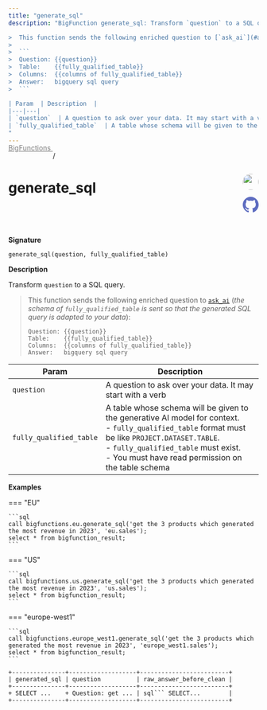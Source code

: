 ```yaml
---
title: "generate_sql"
description: "BigFunction generate_sql: Transform `question` to a SQL query.

>  This function sends the following enriched question to [`ask_ai`](#ask_ai) (*the schema of `fully_qualified_table` is sent so that the generated SQL query is adapted to your data*):
>
>  ```
>  Question: {{question}}
>  Table:    {{fully_qualified_table}}
>  Columns:  {{columns of fully_qualified_table}}
>  Answer:   bigquery sql query
>  ```

| Param  | Description  |
|---|---|
| `question`  | A question to ask over your data. It may start with a verb |
| `fully_qualified_table`  | A table whose schema will be given to the generative AI model for context.<br> - `fully_qualified_table` format must be like `PROJECT.DATASET.TABLE`.<br>  - `fully_qualified_table` must exist.<br>  - You must have read permission on the table schema  |
"
---
```


<a style="color: gray; position: relative; top: -1rem" href="..">BigFunctions </a> / 

# generate_sql


<div style="position: relative; top: -4rem; margin-bottom:  -2rem; text-align: right; z-index: 9999;">
  
  <a href="https://www.linkedin.com/in/paul-marcombes" title="Author: Paul Marcombes" target="_blank">
    <img src="https://lh3.googleusercontent.com/a-/ACB-R5RDf2yxcw1p_IYLCKmiUIScreatDdhG8B83om6Ohw=s260" width="32" style=" border-radius: 50% !important">
  </a>
  
  <a href="generate_sql.yaml" title="Edit on GitHub" target="_blank"><svg xmlns="http://www.w3.org/2000/svg" width="32" height="32" viewBox="0 0 24 24"><path fill="#5d6cc0" d="M12 0c-6.626 0-12 5.373-12 12 0 5.302 3.438 9.8 8.207 11.387.599.111.793-.261.793-.577v-2.234c-3.338.726-4.033-1.416-4.033-1.416-.546-1.387-1.333-1.756-1.333-1.756-1.089-.745.083-.729.083-.729 1.205.084 1.839 1.237 1.839 1.237 1.07 1.834 2.807 1.304 3.492.997.107-.775.418-1.305.762-1.604-2.665-.305-5.467-1.334-5.467-5.931 0-1.311.469-2.381 1.236-3.221-.124-.303-.535-1.524.117-3.176 0 0 1.008-.322 3.301 1.23.957-.266 1.983-.399 3.003-.404 1.02.005 2.047.138 3.006.404 2.291-1.552 3.297-1.23 3.297-1.23.653 1.653.242 2.874.118 3.176.77.84 1.235 1.911 1.235 3.221 0 4.609-2.807 5.624-5.479 5.921.43.372.823 1.102.823 2.222v3.293c0 .319.192.694.801.576 4.765-1.589 8.199-6.086 8.199-11.386 0-6.627-5.373-12-12-12z"/></svg></a>
</div>



**Signature** 
```
generate_sql(question, fully_qualified_table)
```

**Description**

Transform `question` to a SQL query.

>  This function sends the following enriched question to [`ask_ai`](#ask_ai) (*the schema of `fully_qualified_table` is sent so that the generated SQL query is adapted to your data*):
>
>  ```
>  Question: {{question}}
>  Table:    {{fully_qualified_table}}
>  Columns:  {{columns of fully_qualified_table}}
>  Answer:   bigquery sql query
>  ```

| Param  | Description  |
|---|---|
| `question`  | A question to ask over your data. It may start with a verb |
| `fully_qualified_table`  | A table whose schema will be given to the generative AI model for context.<br> - `fully_qualified_table` format must be like `PROJECT.DATASET.TABLE`.<br>  - `fully_qualified_table` must exist.<br>  - You must have read permission on the table schema  |






**Examples**













=== "EU"

    ```sql
    call bigfunctions.eu.generate_sql('get the 3 products which generated the most revenue in 2023', 'eu.sales');
    select * from bigfunction_result;
    ```




=== "US"

    ```sql
    call bigfunctions.us.generate_sql('get the 3 products which generated the most revenue in 2023', 'us.sales');
    select * from bigfunction_result;
    ```




=== "europe-west1"

    ```sql
    call bigfunctions.europe_west1.generate_sql('get the 3 products which generated the most revenue in 2023', 'europe_west1.sales');
    select * from bigfunction_result;
    ```











<pre style="margin-top: -1rem;">
<code style="padding-top: 0px; padding-bottom: 0px;">
+---------------+-------------------+-------------------------+
| generated_sql | question          | raw_answer_before_clean |
+---------------+-------------------+-------------------------+
+ SELECT ...    + Question: get ... | sql``` SELECT...        |
+---------------+-------------------+-------------------------+

</code>
</pre>







